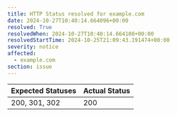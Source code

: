 ```yaml
---
title: HTTP Status resolved for example.com
date: 2024-10-27T10:40:14.664096+00:00
resolved: True
resolvedWhen: 2024-10-27T10:40:14.664108+00:00
resolvedStartTime: 2024-10-25T21:09:43.191474+00:00
severity: notice
affected:
  - example.com
section: issue
---
```


| Expected Statuses | Actual Status  |
|-------------------|----------------|
| 200, 301, 302 | 200 |
